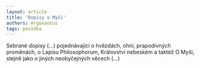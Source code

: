 ```yaml
---
layout: article
title: 'Dopisy o Myši'
authors: Argonantus
tags: povídka
---
```


Sebrané dopisy (...) pojednávající o hvězdách,
ohni, prapodivných proměnách,
o Lapisu Philosophorum, Království nebeském
a taktéž O Myši, stejně jako o jiných
neobyčejných věcech (...)
